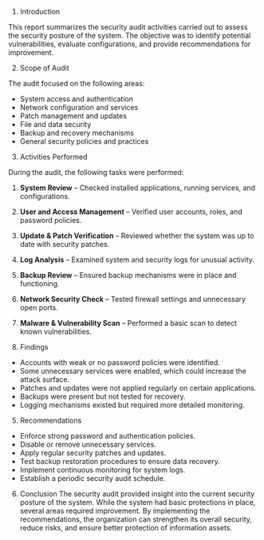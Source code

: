 
1. Introduction

This report summarizes the security audit activities carried out to assess the security posture of the system. The objective was to identify potential vulnerabilities, evaluate configurations, and provide recommendations for improvement.

2. Scope of Audit

The audit focused on the following areas:

* System access and authentication
* Network configuration and services
* Patch management and updates
* File and data security
* Backup and recovery mechanisms
* General security policies and practices



 3. Activities Performed

During the audit, the following tasks were performed:

1. **System Review** – Checked installed applications, running services, and configurations.
2. **User and Access Management** – Verified user accounts, roles, and password policies.
3. **Update & Patch Verification** – Reviewed whether the system was up to date with security patches.
4. **Log Analysis** – Examined system and security logs for unusual activity.
5. **Backup Review** – Ensured backup mechanisms were in place and functioning.
6. **Network Security Check** – Tested firewall settings and unnecessary open ports.
7. **Malware & Vulnerability Scan** – Performed a basic scan to detect known vulnerabilities.


 4. Findings

* Accounts with weak or no password policies were identified.
* Some unnecessary services were enabled, which could increase the attack surface.
* Patches and updates were not applied regularly on certain applications.
* Backups were present but not tested for recovery.
* Logging mechanisms existed but required more detailed monitoring.


 5. Recommendations

* Enforce strong password and authentication policies.
* Disable or remove unnecessary services.
* Apply regular security patches and updates.
* Test backup restoration procedures to ensure data recovery.
* Implement continuous monitoring for system logs.
* Establish a periodic security audit schedule.

 6. Conclusion
The security audit provided insight into the current security posture of the system. While the system had basic protections in place, several areas required improvement. By implementing the recommendations, the organization can strengthen its overall security, reduce risks, and ensure better protection of information assets.

